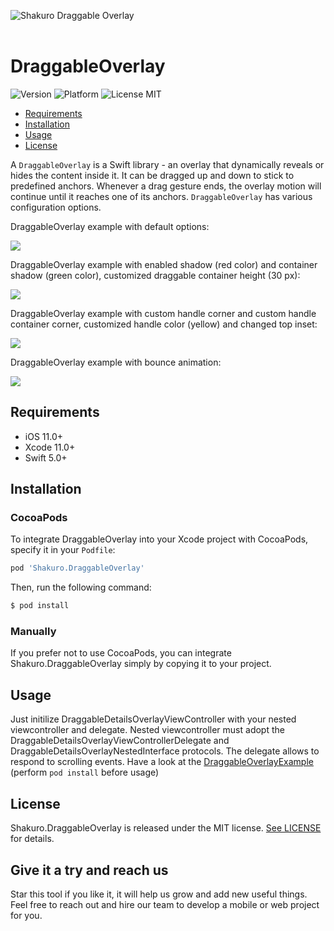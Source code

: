 ![Shakuro Draggable Overlay](Resources/title_image.png)
<br><br>
# DraggableOverlay
![Version](https://img.shields.io/badge/version-1.0.0-blue.svg)
![Platform](https://img.shields.io/badge/platform-iOS-lightgrey.svg)
![License MIT](https://img.shields.io/badge/license-MIT-green.svg)

- [Requirements](#requirements)
- [Installation](#installation)
- [Usage](#usage)
- [License](#license)

A `DraggableOverlay` is a Swift library - an overlay that dynamically reveals or hides the content inside it. It can be dragged up and down to stick to predefined anchors. Whenever a drag gesture ends, the overlay motion will continue until it reaches one of its anchors.  `DraggableOverlay` has various configuration options.

DraggableOverlay example with default options:

![](Resources/draggable_overlay_example_1.gif)

DraggableOverlay example with enabled shadow (red color) and container shadow (green color), customized draggable container height (30 px):

![](Resources/draggable_overlay_example_2.gif)

DraggableOverlay example with custom handle corner and custom handle container corner, customized handle color (yellow) and changed top inset:

![](Resources/draggable_overlay_example_3.gif)

DraggableOverlay example with bounce animation:

![](Resources/draggable_overlay_example_4.gif)

## Requirements

- iOS 11.0+
- Xcode 11.0+
- Swift 5.0+

## Installation

### CocoaPods

To integrate DraggableOverlay into your Xcode project with CocoaPods, specify it in your `Podfile`:

```ruby
pod 'Shakuro.DraggableOverlay'
```

Then, run the following command:

```bash
$ pod install
```

### Manually

If you prefer not to use CocoaPods, you can integrate Shakuro.DraggableOverlay simply by copying it to your project.

## Usage
Just initilize DraggableDetailsOverlayViewController with your nested viewcontroller and delegate. Nested viewcontroller must adopt the DraggableDetailsOverlayViewControllerDelegate and DraggableDetailsOverlayNestedInterface protocols. The delegate allows to respond to scrolling events.
Have a look at the [DraggableOverlayExample](https://github.com/shakurocom/DraggableOverlay/tree/main/DraggableOverlayExample) (perform `pod install` before usage)

## License

Shakuro.DraggableOverlay is released under the MIT license. [See LICENSE](https://github.com/shakurocom/DraggableOverlay/blob/main/LICENSE.md) for details.

## Give it a try and reach us

Star this tool if you like it, it will help us grow and add new useful things. 
Feel free to reach out and hire our team to develop a mobile or web project for you.


